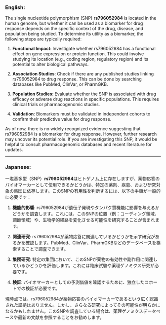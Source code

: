 ### English:
The single nucleotide polymorphism (SNP) **rs796052984** is located in the human genome, but whether it can be used as a biomarker for drug response depends on the specific context of the drug, disease, and population being studied. To determine its utility as a biomarker, the following steps are typically required:

1. **Functional Impact**: Investigate whether rs796052984 has a functional effect on gene expression or protein function. This could involve studying its location (e.g., coding region, regulatory region) and its potential to alter biological pathways.

2. **Association Studies**: Check if there are any published studies linking rs796052984 to drug response. This can be done by searching databases like PubMed, ClinVar, or PharmGKB.

3. **Population Studies**: Evaluate whether the SNP is associated with drug efficacy or adverse drug reactions in specific populations. This requires clinical trials or pharmacogenomic studies.

4. **Validation**: Biomarkers must be validated in independent cohorts to confirm their predictive value for drug response.

As of now, there is no widely recognized evidence suggesting that rs796052984 is a biomarker for drug response. However, further research may uncover its potential role. If you are investigating this SNP, it would be helpful to consult pharmacogenomic databases and recent literature for updates.

---

### Japanese:
一塩基多型（SNP）**rs796052984**はヒトゲノム上に存在しますが、薬物応答のバイオマーカーとして使用できるかどうかは、特定の薬剤、疾患、および研究対象の集団に依存します。このSNPの有用性を判断するには、以下の手順が一般的に必要です：

1. **機能的影響**: rs796052984が遺伝子発現やタンパク質機能に影響を与えるかどうかを調査します。これには、このSNPの位置（例：コーディング領域、調節領域）や、生物学的経路を変化させる可能性を研究することが含まれます。

2. **関連研究**: rs796052984が薬物応答に関連しているかどうかを示す研究があるかを確認します。PubMed、ClinVar、PharmGKBなどのデータベースを検索することで調査できます。

3. **集団研究**: 特定の集団において、このSNPが薬物の有効性や副作用に関連しているかどうかを評価します。これには臨床試験や薬理ゲノミクス研究が必要です。

4. **検証**: バイオマーカーとしての予測価値を確認するために、独立したコホートでの検証が必要です。

現時点では、rs796052984が薬物応答のバイオマーカーであるという広く認識された証拠はありません。しかし、さらなる研究によってその可能性が明らかになるかもしれません。このSNPを調査している場合は、薬理ゲノミクスデータベースや最新の文献を参照することをお勧めします。